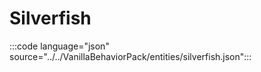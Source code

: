 # Silverfish

:::code language="json" source="../../VanillaBehaviorPack/entities/silverfish.json":::
